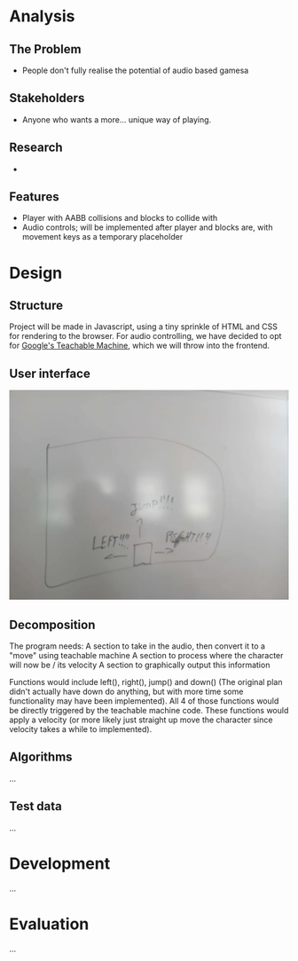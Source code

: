 # Analysis

## The Problem

-   People don't fully realise the potential of audio based gamesa
  
## Stakeholders

-   Anyone who wants a more... unique way of playing.

## Research

<!-- Only research done was for the machine learning part -->

-   <!-- Link to the ML website -->

## Features

-   Player with AABB collisions and blocks to collide with
-   Audio controls; will be implemented after player and blocks are, with movement keys as a temporary placeholder

# Design

## Structure

Project will be made in Javascript, using a tiny sprinkle of HTML and CSS for rendering to the browser. For audio controlling, we have decided to opt for [Google's Teachable Machine](https://teachablemachine.withgoogle.com/), which we will throw into the frontend.

## User interface

![UI Mockup image](./screenshots/UI-mockup.webp)

## Decomposition

The program needs:
A section to take in the audio, then convert it to a "move" using teachable machine
A section to process where the character will now be / its velocity
A section to graphically output this information

Functions would include left(), right(), jump() and down() (The original plan didn't actually have down do anything, but with more time some functionality may have been implemented).
All 4 of those functions would be directly triggered by the teachable machine code. These functions would apply a velocity (or more likely just straight up move the character since velocity takes a while to implemented).

## Algorithms

...

## Test data

...

# Development

...

# Evaluation

...
